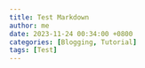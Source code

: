 ```yaml
---
title: Test Markdown
author: me
date: 2023-11-24 00:34:00 +0800
categories: [Blogging, Tutorial]
tags: [Test]
---
```


